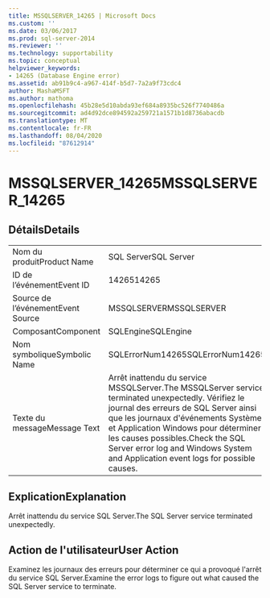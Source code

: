 ```yaml
---
title: MSSQLSERVER_14265 | Microsoft Docs
ms.custom: ''
ms.date: 03/06/2017
ms.prod: sql-server-2014
ms.reviewer: ''
ms.technology: supportability
ms.topic: conceptual
helpviewer_keywords:
- 14265 (Database Engine error)
ms.assetid: ab91b9c4-a967-414f-b5d7-7a2a9f73cdc4
author: MashaMSFT
ms.author: mathoma
ms.openlocfilehash: 45b28e5d10abda93ef684a8935bc526f7740486a
ms.sourcegitcommit: ad4d92dce894592a259721a1571b1d8736abacdb
ms.translationtype: MT
ms.contentlocale: fr-FR
ms.lasthandoff: 08/04/2020
ms.locfileid: "87612914"
---
```

# <a name="mssqlserver_14265"></a><span data-ttu-id="cbdea-102">MSSQLSERVER_14265</span><span class="sxs-lookup"><span data-stu-id="cbdea-102">MSSQLSERVER_14265</span></span>
    
## <a name="details"></a><span data-ttu-id="cbdea-103">Détails</span><span class="sxs-lookup"><span data-stu-id="cbdea-103">Details</span></span>  
  
|||  
|-|-|  
|<span data-ttu-id="cbdea-104">Nom du produit</span><span class="sxs-lookup"><span data-stu-id="cbdea-104">Product Name</span></span>|<span data-ttu-id="cbdea-105">SQL Server</span><span class="sxs-lookup"><span data-stu-id="cbdea-105">SQL Server</span></span>|  
|<span data-ttu-id="cbdea-106">ID de l’événement</span><span class="sxs-lookup"><span data-stu-id="cbdea-106">Event ID</span></span>|<span data-ttu-id="cbdea-107">14265</span><span class="sxs-lookup"><span data-stu-id="cbdea-107">14265</span></span>|  
|<span data-ttu-id="cbdea-108">Source de l’événement</span><span class="sxs-lookup"><span data-stu-id="cbdea-108">Event Source</span></span>|<span data-ttu-id="cbdea-109">MSSQLSERVER</span><span class="sxs-lookup"><span data-stu-id="cbdea-109">MSSQLSERVER</span></span>|  
|<span data-ttu-id="cbdea-110">Composant</span><span class="sxs-lookup"><span data-stu-id="cbdea-110">Component</span></span>|<span data-ttu-id="cbdea-111">SQLEngine</span><span class="sxs-lookup"><span data-stu-id="cbdea-111">SQLEngine</span></span>|  
|<span data-ttu-id="cbdea-112">Nom symbolique</span><span class="sxs-lookup"><span data-stu-id="cbdea-112">Symbolic Name</span></span>|<span data-ttu-id="cbdea-113">SQLErrorNum14265</span><span class="sxs-lookup"><span data-stu-id="cbdea-113">SQLErrorNum14265</span></span>|  
|<span data-ttu-id="cbdea-114">Texte du message</span><span class="sxs-lookup"><span data-stu-id="cbdea-114">Message Text</span></span>|<span data-ttu-id="cbdea-115">Arrêt inattendu du service MSSQLServer.</span><span class="sxs-lookup"><span data-stu-id="cbdea-115">The MSSQLServer service terminated unexpectedly.</span></span> <span data-ttu-id="cbdea-116">Vérifiez le journal des erreurs de SQL Server ainsi que les journaux d'événements Système et Application Windows pour déterminer les causes possibles.</span><span class="sxs-lookup"><span data-stu-id="cbdea-116">Check the SQL Server error log and Windows System and Application event logs for possible causes.</span></span>|  
  
## <a name="explanation"></a><span data-ttu-id="cbdea-117">Explication</span><span class="sxs-lookup"><span data-stu-id="cbdea-117">Explanation</span></span>  
 <span data-ttu-id="cbdea-118">Arrêt inattendu du service SQL Server.</span><span class="sxs-lookup"><span data-stu-id="cbdea-118">The SQL Server service terminated unexpectedly.</span></span>  
  
## <a name="user-action"></a><span data-ttu-id="cbdea-119">Action de l'utilisateur</span><span class="sxs-lookup"><span data-stu-id="cbdea-119">User Action</span></span>  
 <span data-ttu-id="cbdea-120">Examinez les journaux des erreurs pour déterminer ce qui a provoqué l'arrêt du service SQL Server.</span><span class="sxs-lookup"><span data-stu-id="cbdea-120">Examine the error logs to figure out what caused the SQL Server service to terminate.</span></span>  
  
  
